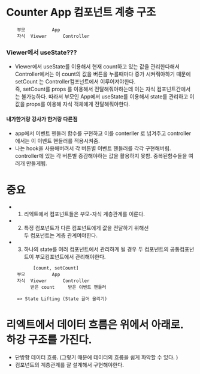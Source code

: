 <!-- # React + Vite

This template provides a minimal setup to get React working in Vite with HMR and some ESLint rules.

Currently, two official plugins are available:

- [@vitejs/plugin-react](https://github.com/vitejs/vite-plugin-react/blob/main/packages/plugin-react/README.md) uses [Babel](https://babeljs.io/) for Fast Refresh
- [@vitejs/plugin-react-swc](https://github.com/vitejs/vite-plugin-react-swc) uses [SWC](https://swc.rs/) for Fast Refresh -->



# Counter App 컴포넌트 계층 구조 
```  
    부모          App 
    자식  Viewer      Controller
```    
    
###  Viewer에서 useState???
- Viewer에서 useState를 이용해서 현재 count하고 있는 값을 
관리한다해서 Controller에서는 이 count의 값을 버튼을 누를때마다 
증가 시켜줘야하기 때문에 setCount 는 Controller컴포넌트에서 이루어져야한다.    
즉, setCount를 props 를 이용해서 전달해줘야하는데 이는 자식 컴포넌트간에서는 불가능하다. 
따라서 부모인 App에서 useState를 이용해서 state를 관리하고 이 값을 props를 이용해 자식 객체에게 전달해줘야한다.


#### 내가한거랑 강사가 한거랑 다른점
- app에서 이벤트 헨들러 함수를 구현하고
이를 conterller 로 넘겨주고 controller에서는 이 이벤트 핸들러를 적용시켜줌.
- 나는 hook을 사용해버려서 각 버튼별 이벤트 핸들러를 각각 구현해버림. controller에 있는 각 버튼별 증감해야하는 값을 
활용하지 못함. 중복된함수들을 여러개 만들게됨.

# 중요
- 1. 리엑트에서 컴포넌트들은 부모-자식 계층관계를 이룬다.
- 2. 특정 컴포넌트가 다른 컴포넌트에게 값을 전달하기 위해선    
두 컴포넌트는 계층 관계여야한다. 
- 3. 하나의 state를 여러 컴포넌트에서 관리하게 될 경우
두 컴포넌트의 공통컴포넌트이 부모컴포넌트에서 관리해야한다.  
```       
          [count, setCount]
    부모          App 
    자식  Viewer      Controller
         받은 count     받은 이벤트 핸들러

    => State Lifting (State 끌어 올리기)
```
# 리엑트에서 데이터 흐름은 위에서 아래로. 하강 구조를 가진다.
-  단방향 데이터 흐름. (그렇기 때문에 데이터의 흐름을 쉽게 파악할 수 있다. )
- 컴포넌트의 계층관계를 잘 설계해서 구현해야한다. 